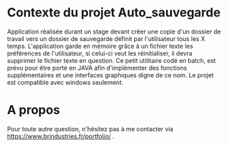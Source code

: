 # Contexte du projet Auto_sauvegarde
Application réalisée durant un stage devant créer une copie d'un dossier de travail vers un dossier de sauvegarde définit par l'utilisateur tous les X temps. L'application garde en mémoire grâce à un fichier texte les préférences de l'utilisateur, si celui-ci veut les réinitialiser, il devra supprimer le fichier texte en question. Ce petit utilitaire codé en batch, est prévu pour être porté en JAVA afin d'implémenter des fonctions supplémentaires et une interfaces graphiques digne de ce nom. Le projet est compatible avec windows seulement.

# A propos

Pour toute autre question, n'hésitez pas à me contacter via https://www.brindustries.fr/portfolio/ .
